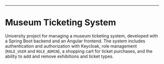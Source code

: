 

---

# Museum Ticketing System

University project for managing a museum ticketing system, developed with a Spring Boot backend and an Angular frontend. The system includes authentication and authorization with Keycloak, role management (`ROLE_USER` and `ROLE_ADMIN`), a shopping cart for ticket purchases, and the ability to add and remove exhibitions and ticket types.
